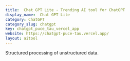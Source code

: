 ```yaml
---
title:  Chat GPT Lite - Trending AI tool for ChatGPT
display_name:  Chat GPT Lite
category: ChatGPT
category_slug: chatgpt
key: chatgpt_puce_tau_vercel_app
website: https://chatgpt-puce-tau.vercel.app/
layout: aitool
---
```


Structured processing of unstructured data.
